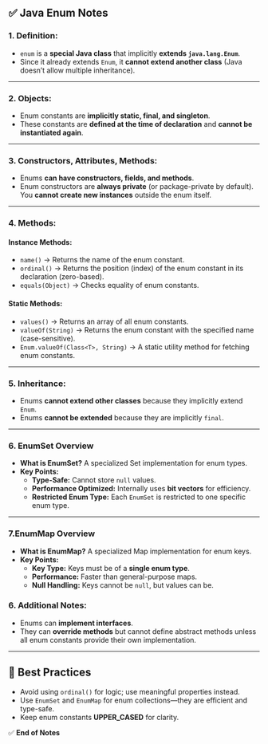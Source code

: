 ## ✅ **Java Enum Notes**

### **1. Definition:**
- `enum` is a **special Java class** that implicitly **extends `java.lang.Enum`**.
- Since it already extends `Enum`, it **cannot extend another class** (Java doesn’t allow multiple inheritance).

---

### **2. Objects:**
- Enum constants are **implicitly static, final, and singleton**.
- These constants are **defined at the time of declaration** and **cannot be instantiated again**.

---

### **3. Constructors, Attributes, Methods:**
- Enums **can have constructors, fields, and methods**.
- Enum constructors are **always private** (or package-private by default). You **cannot create new instances** outside the enum itself.

---

### **4. Methods:**
#### **Instance Methods:**
- `name()` → Returns the name of the enum constant.
- `ordinal()` → Returns the position (index) of the enum constant in its declaration (zero-based).
- `equals(Object)` → Checks equality of enum constants.

#### **Static Methods:**
- `values()` → Returns an array of all enum constants.
- `valueOf(String)` → Returns the enum constant with the specified name (case-sensitive).
- `Enum.valueOf(Class<T>, String)` → A static utility method for fetching enum constants.

---

### **5. Inheritance:**
- Enums **cannot extend other classes** because they implicitly extend `Enum`.
- Enums **cannot be extended** because they are implicitly `final`.

---

### **6. EnumSet Overview**
- **What is EnumSet?** A specialized Set implementation for enum types.
- **Key Points:**
    - **Type-Safe:** Cannot store `null` values.
    - **Performance Optimized:** Internally uses **bit vectors** for efficiency.
    - **Restricted Enum Type:** Each `EnumSet` is restricted to one specific enum type.

---

### **7.EnumMap Overview**
- **What is EnumMap?** A specialized Map implementation for enum keys.
- **Key Points:**
    - **Key Type:** Keys must be of a **single enum type**.
    - **Performance:** Faster than general-purpose maps.
    - **Null Handling:** Keys cannot be `null`, but values can be.

### **6. Additional Notes:**
- Enums can **implement interfaces**.
- They can **override methods** but cannot define abstract methods unless all enum constants provide their own implementation.

---

## 📝 **Best Practices**
- Avoid using `ordinal()` for logic; use meaningful properties instead.
- Use `EnumSet` and `EnumMap` for enum collections—they are efficient and type-safe.
- Keep enum constants **UPPER_CASED** for clarity.

✅ **End of Notes**

